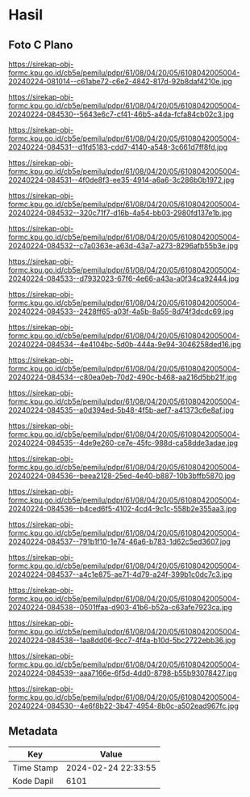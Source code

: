 # Hasil

## Foto C Plano

https://sirekap-obj-formc.kpu.go.id/cb5e/pemilu/pdpr/61/08/04/20/05/6108042005004-20240224-081014--c61abe72-c6e2-4842-817d-92b8daf4210e.jpg

https://sirekap-obj-formc.kpu.go.id/cb5e/pemilu/pdpr/61/08/04/20/05/6108042005004-20240224-084530--5643e6c7-cf41-46b5-a4da-fcfa84cb02c3.jpg

https://sirekap-obj-formc.kpu.go.id/cb5e/pemilu/pdpr/61/08/04/20/05/6108042005004-20240224-084531--d1fd5183-cdd7-4140-a548-3c661d7ff8fd.jpg

https://sirekap-obj-formc.kpu.go.id/cb5e/pemilu/pdpr/61/08/04/20/05/6108042005004-20240224-084531--4f0de8f3-ee35-4914-a6a6-3c286b0b1972.jpg

https://sirekap-obj-formc.kpu.go.id/cb5e/pemilu/pdpr/61/08/04/20/05/6108042005004-20240224-084532--320c71f7-d16b-4a54-bb03-2980fd137e1b.jpg

https://sirekap-obj-formc.kpu.go.id/cb5e/pemilu/pdpr/61/08/04/20/05/6108042005004-20240224-084532--c7a0363e-a63d-43a7-a273-8296afb55b3e.jpg

https://sirekap-obj-formc.kpu.go.id/cb5e/pemilu/pdpr/61/08/04/20/05/6108042005004-20240224-084533--d7932023-67f6-4e66-a43a-a0f34ca92444.jpg

https://sirekap-obj-formc.kpu.go.id/cb5e/pemilu/pdpr/61/08/04/20/05/6108042005004-20240224-084533--2428ff65-a03f-4a5b-8a55-8d74f3dcdc69.jpg

https://sirekap-obj-formc.kpu.go.id/cb5e/pemilu/pdpr/61/08/04/20/05/6108042005004-20240224-084534--4e4104bc-5d0b-444a-9e94-3046258ded16.jpg

https://sirekap-obj-formc.kpu.go.id/cb5e/pemilu/pdpr/61/08/04/20/05/6108042005004-20240224-084534--c80ea0eb-70d2-490c-b468-aa216d5bb21f.jpg

https://sirekap-obj-formc.kpu.go.id/cb5e/pemilu/pdpr/61/08/04/20/05/6108042005004-20240224-084535--a0d394ed-5b48-4f5b-aef7-a41373c6e8af.jpg

https://sirekap-obj-formc.kpu.go.id/cb5e/pemilu/pdpr/61/08/04/20/05/6108042005004-20240224-084535--4de9e260-ce7e-45fc-988d-ca58dde3adae.jpg

https://sirekap-obj-formc.kpu.go.id/cb5e/pemilu/pdpr/61/08/04/20/05/6108042005004-20240224-084536--beea2128-25ed-4e40-b887-10b3bffb5870.jpg

https://sirekap-obj-formc.kpu.go.id/cb5e/pemilu/pdpr/61/08/04/20/05/6108042005004-20240224-084536--b4ced6f5-4102-4cd4-9c1c-558b2e355aa3.jpg

https://sirekap-obj-formc.kpu.go.id/cb5e/pemilu/pdpr/61/08/04/20/05/6108042005004-20240224-084537--791b1f10-1e74-46a6-b783-1d62c5ed3607.jpg

https://sirekap-obj-formc.kpu.go.id/cb5e/pemilu/pdpr/61/08/04/20/05/6108042005004-20240224-084537--a4c1e875-ae71-4d79-a24f-399b1c0dc7c3.jpg

https://sirekap-obj-formc.kpu.go.id/cb5e/pemilu/pdpr/61/08/04/20/05/6108042005004-20240224-084538--0501ffaa-d903-41b6-b52a-c63afe7923ca.jpg

https://sirekap-obj-formc.kpu.go.id/cb5e/pemilu/pdpr/61/08/04/20/05/6108042005004-20240224-084538--1aa8dd06-9cc7-4f4a-b10d-5bc2722ebb36.jpg

https://sirekap-obj-formc.kpu.go.id/cb5e/pemilu/pdpr/61/08/04/20/05/6108042005004-20240224-084539--aaa7166e-6f5d-4dd0-8798-b55b93078427.jpg

https://sirekap-obj-formc.kpu.go.id/cb5e/pemilu/pdpr/61/08/04/20/05/6108042005004-20240224-084530--4e6f8b22-3b47-4954-8b0c-a502ead967fc.jpg


## Metadata

| Key        | Value               |
| ---------- | ------------------- |
| Time Stamp | 2024-02-24 22:33:55 |
| Kode Dapil | 6101                |



